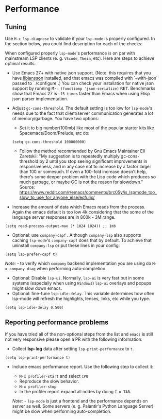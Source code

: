 Performance
===========

## Tuning

Use `M-x lsp-diagnose` to validate if your `lsp-mode` is properly configured. In the section below, you could find description for each of the checks:

When configured properly `lsp-mode`'s performance is on par with mainstream LSP clients (e. g. `VScode`, `Theia`, etc). Here are steps to achieve optimal results.

- Use Emacs 27+ with native json support. (Note: this requires that you have [libjansson](http://www.digip.org/jansson/) installed, and that emacs was compiled with \`–with-json\` passed to \`./configure\`.) You can check your installation for native json support by running <kbd>M-:</kbd> `(functionp 'json-serialize)` <kbd>RET</kbd>.
Benchmarks show that Emacs 27 is `~15 times` faster than Emacs when using Elisp json parser implementation.

- Adjust `gc-cons-threshold`. The default setting is too low for `lsp-mode`'s needs due to the fact that client/server communication generates a lot of memory/garbage. You have two options:

    - Set it to big number(100mb) like most of the popular starter kits like Spacemacs/Doom/Prelude, etc do:

    ```elisp
    (setq gc-cons-threshold 100000000)
    ```

    - Follow the method recommended by Gnu Emacs Maintainer Eli Zaretskii: "My suggestion is to repeatedly multiply gc-cons-threshold by 2 until you stop seeing significant improvements in responsiveness, and in any case not to increase by a factor larger than 100 or somesuch. If even a 100-fold increase doesn't help, there's some deeper problem with the Lisp code which produces so much garbage, or maybe GC is not the reason for slowdown." Source: <https://www.reddit.com/r/emacs/comments/brc05y/is_lspmode_too_slow_to_use_for_anyone_else/eofulix/>

- Increase the amount of data which Emacs reads from the process. Again the emacs default is too low 4k considering that the some of the language server responses are in 800k - 3M range.

``` elisp
(setq read-process-output-max (* 1024 1024)) ;; 1mb
```

- Optional: use `company-capf` . Although `company-lsp` also supports caching `lsp-mode`'s `company-capf` does that by default. To achieve that uninstall `company-lsp` or put these lines in your config:

``` elisp
(setq lsp-prefer-capf t)
```

*Note:* - to verify which `company` backend implementation you are using do `M-x company-diag` when performing auto-completion.

- Optional: Disable `lsp-ui`. Normally, `lsp-ui` is very fast but in some systems (especially when using `Windows`) `lsp-ui` overlays and popups might slow down emacs.
- Optional: fine-tune `lsp-idle-delay`. This variable determines how often lsp-mode will refresh the highlights, lenses, links, etc while you type.

``` elisp
(setq lsp-idle-delay 0.500)
```

## Reporting performance problems

If you have tried all of the non-optional steps from the list and `emacs` is still not very responsive please open a PR with the following information:

- Collect **lsp-log** data after setting `lsp-print-performance` to `t`.

``` elisp
(setq lsp-print-performance t)
```

- Include emacs performance report. Use the following step to collect it:
  - `M-x profiler-start` and select `CPU`
  - Reproduce the slow behavior.
  - `M-x profiler-stop`
  - In the profiler report expand all nodes by doing `C-u TAB`.

  *Note:* - `lsp-mode` is just a frontend and the performance depends on server as well. Some servers (e. g. Palantir's Python Language Server) might be slow when performing auto-completion.
